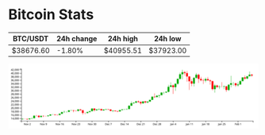# Bitcoin Stats

BTC/USDT|24h change|24h high|24h low|
|---|---|---|---|
|$38676.60|-1.80%|$40955.51|$37923.00|

<img src="./chart.svg">
